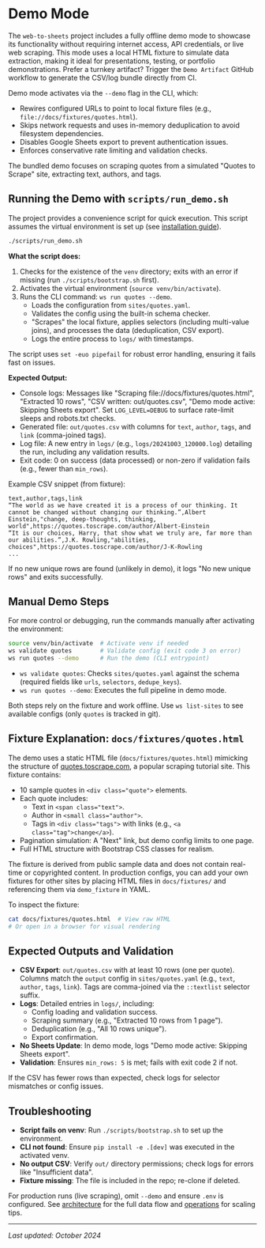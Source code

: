 # Demo Mode

The `web-to-sheets` project includes a fully offline demo mode to showcase its functionality without requiring internet access, API credentials, or live web scraping. This mode uses a local HTML fixture to simulate data extraction, making it ideal for presentations, testing, or portfolio demonstrations. Prefer a turnkey artifact? Trigger the `Demo Artifact` GitHub workflow to generate the CSV/log bundle directly from CI.

Demo mode activates via the `--demo` flag in the CLI, which:
- Rewires configured URLs to point to local fixture files (e.g., `file://docs/fixtures/quotes.html`).
- Skips network requests and uses in-memory deduplication to avoid filesystem dependencies.
- Disables Google Sheets export to prevent authentication issues.
- Enforces conservative rate limiting and validation checks.

The bundled demo focuses on scraping quotes from a simulated "Quotes to Scrape" site, extracting text, authors, and tags.

## Running the Demo with `scripts/run_demo.sh`

The project provides a convenience script for quick execution. This script assumes the virtual environment is set up (see [installation guide](install.md)).

```bash
./scripts/run_demo.sh
```

**What the script does:**
1. Checks for the existence of the `venv` directory; exits with an error if missing (run `./scripts/bootstrap.sh` first).
2. Activates the virtual environment (`source venv/bin/activate`).
3. Runs the CLI command: `ws run quotes --demo`.
   - Loads the configuration from `sites/quotes.yaml`.
   - Validates the config using the built-in schema checker.
   - "Scrapes" the local fixture, applies selectors (including multi-value joins), and processes the data (deduplication, CSV export).
   - Logs the entire process to `logs/` with timestamps.

The script uses `set -euo pipefail` for robust error handling, ensuring it fails fast on issues.

**Expected Output:**
- Console logs: Messages like "Scraping file://docs/fixtures/quotes.html", "Extracted 10 rows", "CSV written: out/quotes.csv", "Demo mode active: Skipping Sheets export". Set `LOG_LEVEL=DEBUG` to surface rate-limit sleeps and robots.txt checks.
- Generated file: `out/quotes.csv` with columns for `text`, `author`, `tags`, and `link` (comma-joined tags).
- Log file: A new entry in `logs/` (e.g., `logs/20241003_120000.log`) detailing the run, including any validation results.
- Exit code: 0 on success (data processed) or non-zero if validation fails (e.g., fewer than `min_rows`).

Example CSV snippet (from fixture):
```
text,author,tags,link
“The world as we have created it is a process of our thinking. It cannot be changed without changing our thinking.”,Albert Einstein,"change, deep-thoughts, thinking, world",https://quotes.toscrape.com/author/Albert-Einstein
“It is our choices, Harry, that show what we truly are, far more than our abilities.”,J.K. Rowling,"abilities, choices",https://quotes.toscrape.com/author/J-K-Rowling
...
```

If no new unique rows are found (unlikely in demo), it logs "No new unique rows" and exits successfully.

## Manual Demo Steps

For more control or debugging, run the commands manually after activating the environment:

```bash
source venv/bin/activate  # Activate venv if needed
ws validate quotes        # Validate config (exit code 3 on error)
ws run quotes --demo      # Run the demo (CLI entrypoint)
```

- `ws validate quotes`: Checks `sites/quotes.yaml` against the schema (required fields like `urls`, `selectors`, `dedupe_keys`).
- `ws run quotes --demo`: Executes the full pipeline in demo mode.

Both steps rely on the fixture and work offline. Use `ws list-sites` to see available configs (only `quotes` is tracked in git).

## Fixture Explanation: `docs/fixtures/quotes.html`

The demo uses a static HTML file (`docs/fixtures/quotes.html`) mimicking the structure of [quotes.toscrape.com](http://quotes.toscrape.com/), a popular scraping tutorial site. This fixture contains:

- 10 sample quotes in `<div class="quote">` elements.
- Each quote includes:
  - Text in `<span class="text">`.
  - Author in `<small class="author">`.
  - Tags in `<div class="tags">` with links (e.g., `<a class="tag">change</a>`).
- Pagination simulation: A "Next" link, but demo config limits to one page.
- Full HTML structure with Bootstrap CSS classes for realism.

The fixture is derived from public sample data and does not contain real-time or copyrighted content. In production configs, you can add your own fixtures for other sites by placing HTML files in `docs/fixtures/` and referencing them via `demo_fixture` in YAML.

To inspect the fixture:
```bash
cat docs/fixtures/quotes.html  # View raw HTML
# Or open in a browser for visual rendering
```

## Expected Outputs and Validation

- **CSV Export**: `out/quotes.csv` with at least 10 rows (one per quote). Columns match the `output` config in `sites/quotes.yaml` (e.g., `text`, `author`, `tags`, `link`). Tags are comma-joined via the `::textlist` selector suffix.
- **Logs**: Detailed entries in `logs/`, including:
  - Config loading and validation success.
  - Scraping summary (e.g., "Extracted 10 rows from 1 page").
  - Deduplication (e.g., "All 10 rows unique").
  - Export confirmation.
- **No Sheets Update**: In demo mode, logs "Demo mode active: Skipping Sheets export".
- **Validation**: Ensures `min_rows: 5` is met; fails with exit code 2 if not.

If the CSV has fewer rows than expected, check logs for selector mismatches or config issues.

## Troubleshooting

- **Script fails on venv**: Run `./scripts/bootstrap.sh` to set up the environment.
- **CLI not found**: Ensure `pip install -e .[dev]` was executed in the activated venv.
- **No output CSV**: Verify `out/` directory permissions; check logs for errors like "Insufficient data".
- **Fixture missing**: The file is included in the repo; re-clone if deleted.

For production runs (live scraping), omit `--demo` and ensure `.env` is configured. See [architecture](architecture.md) for the full data flow and [operations](ops.md) for scaling tips.

---

*Last updated: October 2024*
